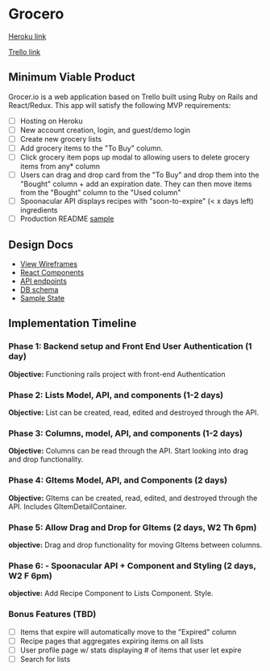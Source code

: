 # Grocero

[Heroku link][heroku]

[Trello link][trello]

[heroku]: https://grocero.herokuapp.com/
[trello]: https://trello.com/b/5o8wTudK/grocerio

## Minimum Viable Product

Grocer.io is a web application based on Trello built using Ruby on Rails and React/Redux. This app will satisfy the following MVP requirements:

- [ ] Hosting on Heroku
- [ ] New account creation, login, and guest/demo login
- [ ] Create new grocery lists
- [ ] Add grocery items to the "To Buy" column.
- [ ] Click grocery item pops up modal to allowing users to delete grocery items from any* column
- [ ] Users can drag and drop card from the "To Buy" and drop them into the "Bought" column + add an expiration date. They can then move items from the "Bought" column to the "Used column"
- [ ] Spoonacular API displays recipes with "soon-to-expire" (< x days left) ingredients
- [ ] Production README [sample](docs/production_readme.md)

## Design Docs
* [View Wireframes][wireframes]
* [React Components][components]
* [API endpoints][api-endpoints]
* [DB schema][schema]
* [Sample State][sample-state]

[wireframes]: docs/wireframes
[components]: docs/component-hierarchy.md
[sample-state]: docs/sample-state.md
[api-endpoints]: docs/api-endpoints.md
[schema]: docs/schema.md

## Implementation Timeline

### Phase 1: Backend setup and Front End User Authentication (1 day)

**Objective:** Functioning rails project with front-end Authentication

### Phase 2: Lists Model, API, and components (1-2 days)

**Objective:** List can be created, read, edited and destroyed through
the API.

### Phase 3: Columns, model, API, and components (1-2 days)

**Objective:** Columns can be read through the API. Start looking into drag and drop functionality.

### Phase 4: GItems Model, API, and Components (2 days)

**Objective:** GItems can be created, read, edited, and destroyed through the API. Includes GItemDetailContainer.

### Phase 5: Allow Drag and Drop for GItems (2 days, W2 Th 6pm)

**objective:** Drag and drop functionality for moving GItems between columns.

### Phase 6: - Spoonacular API + Component and Styling (2 days, W2 F 6pm)

**objective:** Add Recipe Component to Lists Component. Style.

### Bonus Features (TBD)
- [ ] Items that expire will automatically move to the "Expired" column
- [ ] Recipe pages that aggregates expiring items on all lists
- [ ] User profile page w/ stats displaying # of items that user let expire
- [ ] Search for lists
